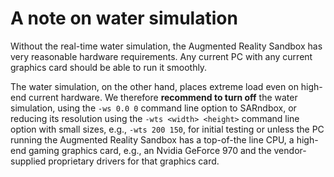 # A note on water simulation

Without the real-time water simulation, the Augmented Reality Sandbox has very reasonable hardware requirements. Any current PC with any current graphics card should be able to run it smoothly.

The water simulation, on the other hand, places extreme load even on high-end current hardware. We therefore **recommend to turn off** the water simulation, using the `-ws 0.0 0` command line option to SARndbox, or reducing its resolution using the `-wts <width> <height>` command line option with small sizes, e.g., `-wts 200 150`, for initial testing or unless the PC running the Augmented Reality Sandbox has a top-of-the line CPU, a high-end gaming graphics card, e.g., an Nvidia GeForce 970 and the vendor-supplied proprietary drivers for that graphics card.